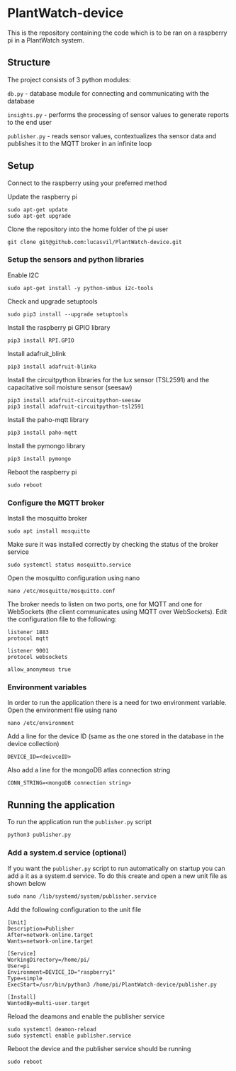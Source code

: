 # PlantWatch-device
This is the repository containing the code which is to be ran on a raspberry pi in a PlantWatch system.

## Structure

The project consists of 3 python modules:

`db.py` - database module for connecting and communicating with the database

`insights.py` - performs the processing of sensor values to generate reports to the end user

`publisher.py` - reads sensor values, contextualizes tha sensor data and publishes it to the MQTT broker in an infinite loop

## Setup
Connect to the raspberry using your preferred method

Update the raspberry pi
```
sudo apt-get update
sudo apt-get upgrade
```
Clone the repository into the home folder of the pi user

`git clone git@github.com:lucasvil/PlantWatch-device.git`

### Setup the sensors and python libraries
Enable I2C

`sudo apt-get install -y python-smbus i2c-tools`

Check and upgrade setuptools

`sudo pip3 install --upgrade setuptools`

Install the raspberry pi GPIO library

`pip3 install RPI.GPIO`

Install adafruit_blink

`pip3 install adafruit-blinka`

Install the circuitpython libraries for the lux sensor (TSL2591) and the capacitative soil moisture sensor (seesaw)

```
pip3 install adafruit-circuitpython-seesaw
pip3 install adafruit-circuitpython-tsl2591
```

Install the paho-mqtt library

`pip3 install paho-mqtt`

Install the pymongo library

`pip3 install pymongo`

Reboot the raspberry pi

`sudo reboot`

### Configure the MQTT broker
Install the mosquitto broker

`sudo apt install mosquitto`

Make sure it was installed correctly by checking the status of the broker service

`sudo systemctl status mosquitto.service`

Open the mosquitto configuration using nano

`nano /etc/mosquitto/mosquitto.conf`

The broker needs to listen on two ports, one for MQTT and one for WebSockets (the client communicates using MQTT over WebSockets). Edit the configuration file to the following:

```
listener 1883
protocol mqtt

listener 9001
protocol websockets

allow_anonymous true
```

### Environment variables
In order to run the application there is a need for two environment variable. Open the environment file using nano

`nano /etc/environment`

Add a line for the device ID (same as the one stored in the database in the device collection)

`DEVICE_ID=<deivceID>`

Also add a line for the mongoDB atlas connection string

`CONN_STRING=<mongoDB connection string>`

## Running the application
To run the application run the `publisher.py` script

`python3 publisher.py`

### Add a system.d service (optional)
If you want the `publisher.py` script to run automatically on startup you can add a it as a system.d service. To do this create and open a new unit file as shown below

`sudo nano /lib/systemd/system/publisher.service`

Add the following configuration to the unit file

```
[Unit]
Description=Publisher
After=network-online.target
Wants=network-online.target

[Service]
WorkingDirectory=/home/pi/
User=pi
Environment=DEVICE_ID="raspberry1"
Type=simple
ExecStart=/usr/bin/python3 /home/pi/PlantWatch-device/publisher.py

[Install]
WantedBy=multi-user.target
```

Reload the deamons and enable the publisher service

```
sudo systemctl deamon-reload
sudo systemctl enable publisher.service
```

Reboot the device and the publisher service should be running

`sudo reboot`
